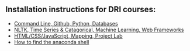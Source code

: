 ## Installation instructions for DRI courses: ##
* [Command Line, Github, Python, Databases](core.md)
* [NLTK, Time Series & Catagorical, Machine Learning, Web Frameworks](python.md)
* [HTML/CSS/JavaScript, Mapping, Project Lab](other.md)
* [How to find the anaconda shell](anaconda.md)
